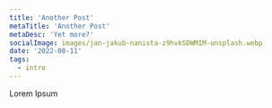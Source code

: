```yaml
---
title: 'Another Post'
metaTitle: 'Another Post'
metaDesc: 'Yet more?'
socialImage: images/jan-jakub-nanista-z9hvkSDWMIM-unsplash.webp
date: '2022-08-11'
tags:
  - intro
---
```


Lorem Ipsum
